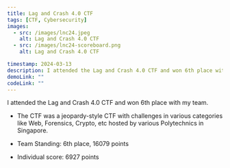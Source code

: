 ```yaml
---
title: Lag and Crash 4.0 CTF
tags: [CTF, Cybersecurity]
images:
  - src: /images/lnc24.jpeg
    alt: Lag and Crash 4.0 CTF
  - src: /images/lnc24-scoreboard.png
    alt: Lag and Crash 4.0 CTF

timestamp: 2024-03-13
description: I attended the Lag and Crash 4.0 CTF and won 6th place with my team.
demoLink: ""
codeLink: ""
---
```


I attended the Lag and Crash 4.0 CTF and won 6th place with my team.

- The CTF was a jeopardy-style CTF with challenges in various categories like Web, Forensics, Crypto, etc hosted by various Polytechnics in Singapore.

- Team Standing: 6th place, 16079 points

- Individual score: 6927 points
